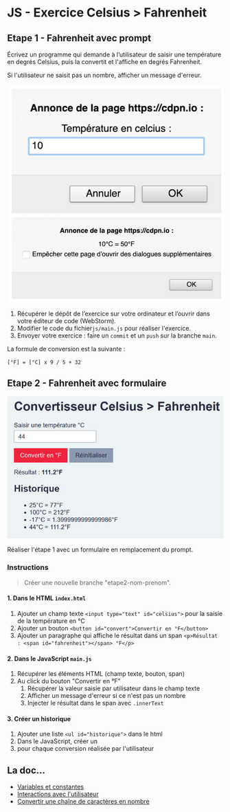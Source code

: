 # JS - Exercice Celsius > Fahrenheit
## Etape 1 - Fahrenheit avec prompt

Écrivez un programme qui demande à l’utilisateur de saisir une température en degrés Celsius,
puis la convertit et l'affiche en degrés Fahrenheit.

Si l'utilisateur ne saisit pas un nombre, afficher un message d'erreur.

![Exemple de solution](img/capture-ecran-solution.png)
1. Récupérer le dépôt de l’exercice sur votre ordinateur et l’ouvrir dans 
   votre éditeur de code (WebStorm).
1. Modifier le code du fichier`js/main.js` pour réaliser l'exercice.
1. Envoyer votre exercice : faire un `commit` et un `push` sur la branche 
   `main`.

La formule de conversion est la suivante :

```
[°F] = [°C] x 9 / 5 + 32
```
## Etape 2 - Fahrenheit avec formulaire
![solution-avec-formulaire.png](img/solution-avec-formulaire.png)

Réaliser l'étape 1 avec un formulaire en remplacement du prompt.

### Instructions

>Créer une nouvelle branche "etape2-nom-prenom".

#### 1. Dans le HTML `index.html`
1. Ajouter un champ texte `<input type="text" id="celsius">` pour la saisie
   de la température en °C
1. Ajouter un bouton `<button id="convert">Convertir en °F</button>`
1. Ajouter un paragraphe qui affiche le résultat dans un span
   `<p>Résultat : <span id="fahrenheit"></span> °F</p>`

#### 2. Dans le JavaScript `main.js`
1. Récupérer les éléments HTML (champ texte, bouton, span)
1. Au click du bouton "Convertir en °F"
   1. Récupérer la valeur saisie par utilisateur dans le champ texte
   1. Afficher un message d'erreur si ce n'est pas un nombre
   1. Injecter le résultat dans le span avec `.innerText`

#### 3. Créer un historique
1. Ajouter une liste `<ul id="historique">` dans le html
1. Dans le JavaScript, créer un <li> pour chaque conversion réalisée par
   l'utilisateur

## La doc...
* [Variables et constantes](https://divtec.gitbook.io/javascript/javascript/introduction/variables-et-constantes#declarer-des-variables-et-constantes)
* [Interactions avec l'utilisateur](https://divtec.gitbook.io/133a/javascript/introduction/interactions-avec-lutilisateur)
* [Convertir une chaîne de caractères en nombre](https://divtec.gitbook.io/javascript/javascript/introduction/conversions#convertir-une-chaine-de-caracteres-en-nombre)

